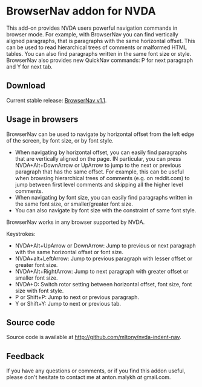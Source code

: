 # BrowserNav addon for NVDA
This add-on provides NVDA users powerful navigation commands in browser mode.
For example, with BrowserNav you can find vertically aligned paragraphs, that is paragraphs with the same horizontal offset. This can be used to read hierarchical trees of comments or malformed HTML tables.
You can also find paragraphs written in the same font size or style.
BrowserNav also provides new QuickNav commands: P for next paragraph and Y for next tab.
## Download
Current stable release: [BrowserNav v1.1](https://github.com/mltony/nvda-browser-nav/releases/download/v1.1/BrowserNav-1.1.nvda-addon).

## Usage in browsers
BrowserNav can be used to navigate by  horizontal offset from the left edge of the screen, by font size, or by font style. 
* When navigating by horizontal offset, you can easily find paragraphs that are vertically aligned on the page. IN particular, you can press NVDA+Alt+DownArrow or UpArrow to jump to the next or previous paragraph that has the same offset. For example, this can be useful when browsing hierarchical trees of comments (e.g. on reddit.com) to jump between  first level comments and skipping all the higher level comments.
* When navigating by font size, you can easily find paragraphs written in the same font size, or smaller/greater font size.
* You can also navigate by font size with the constraint of same font style.

BrowserNav works in any browser supported by NVDA.

Keystrokes:

* NVDA+Alt+UpArrow or DownArrow: Jump to previous or next paragraph with the same horizontal offset or font size.
* NVDA+alt+LeftArrow: Jump to previous paragraph with lesser offset or greater font size.
* NVDA+Alt+RightArrow: Jump to next paragraph with greater offset or smaller font size.
* NVDA+O: Switch rotor setting between horizontal offset, font size, font size with font style.
* P or Shift+P: Jump to next or previous paragraph.
* Y or Shift+Y: Jump to next or previous tab.

## Source code
Source code is available at <http://github.com/mltony/nvda-indent-nav>.

## Feedback
If you have any questions or comments, or if you find this addon useful, please don't hesitate to contact me at anton.malykh *at* gmail.com.
